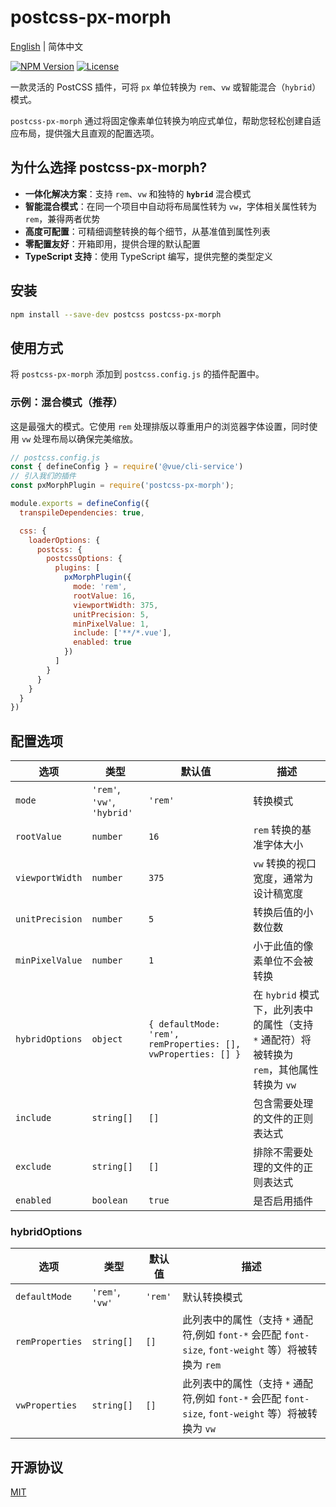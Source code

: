 # postcss-px-morph

[English](./README.md) | 简体中文

[![NPM Version](https://img.shields.io/npm/v/postcss-px-morph.svg)](https://www.npmjs.com/package/postcss-px-morph)
[![License](https://img.shields.io/npm/l/postcss-px-morph.svg)](https://github.com/fragrans-maotou/postcss-px-morph/blob/main/LICENSE)

一款灵活的 PostCSS 插件，可将 `px` 单位转换为 `rem`、`vw` 或智能混合（`hybrid`）模式。

`postcss-px-morph` 通过将固定像素单位转换为响应式单位，帮助您轻松创建自适应布局，提供强大且直观的配置选项。

## 为什么选择 postcss-px-morph?

* **一体化解决方案**：支持 `rem`、`vw` 和独特的 **`hybrid`** 混合模式
* **智能混合模式**：在同一个项目中自动将布局属性转为 `vw`，字体相关属性转为 `rem`，兼得两者优势
* **高度可配置**：可精细调整转换的每个细节，从基准值到属性列表
* **零配置友好**：开箱即用，提供合理的默认配置
* **TypeScript 支持**：使用 TypeScript 编写，提供完整的类型定义

## 安装

```bash
npm install --save-dev postcss postcss-px-morph
```

## 使用方式

将 `postcss-px-morph` 添加到 `postcss.config.js` 的插件配置中。

### 示例：混合模式（推荐）

这是最强大的模式。它使用 `rem` 处理排版以尊重用户的浏览器字体设置，同时使用 `vw` 处理布局以确保完美缩放。

```javascript
// postcss.config.js
const { defineConfig } = require('@vue/cli-service')
// 引入我们的插件
const pxMorphPlugin = require('postcss-px-morph');

module.exports = defineConfig({
  transpileDependencies: true,

  css: {
    loaderOptions: {
      postcss: {
        postcssOptions: {
          plugins: [
            pxMorphPlugin({
              mode: 'rem',
              rootValue: 16,
              viewportWidth: 375,
              unitPrecision: 5,
              minPixelValue: 1,
              include: ['**/*.vue'],
              enabled: true
            })
          ]
        }
      }
    }
  }
})

```

## 配置选项

| 选项              | 类型                       | 默认值                                             | 描述                                                                                                                             |
| ----------------- | -------------------------- | -------------------------------------------------- | -------------------------------------------------------------------------------------------------------------------------------- |
| `mode`            | `'rem'`, `'vw'`, `'hybrid'` | `'rem'`                                            | 转换模式                                                                                                                         |
| `rootValue`       | `number`                   | `16`                                               | `rem` 转换的基准字体大小                                                                                                         |
| `viewportWidth`   | `number`                   | `375`                                              | `vw` 转换的视口宽度，通常为设计稿宽度                                                                                            |
| `unitPrecision`   | `number`                   | `5`                                                | 转换后值的小数位数                                                                                                               |
| `minPixelValue`   | `number`                   | `1`                                                | 小于此值的像素单位不会被转换                                                                                                     |
| `hybridOptions`   | `object`                   | `{ defaultMode: 'rem', remProperties: [], vwProperties: [] }` | 在 `hybrid` 模式下，此列表中的属性（支持 `*` 通配符）将被转换为 `rem`，其他属性转换为 `vw`                                           |
| `include`         | `string[]`                 | `[]`                                               | 包含需要处理的文件的正则表达式                                                                                                   |
| `exclude`         | `string[]`                 | `[]`                                               | 排除不需要处理的文件的正则表达式                                                                                                 |
| `enabled`         | `boolean`                  | `true`                                             | 是否启用插件                                                                                                                     |

### hybridOptions

| 选项               | 类型             | 默认值    | 描述                                                                         |
| ------------------ | ---------------- | --------- | ---------------------------------------------------------------------------- |
| `defaultMode`      | `'rem'`, `'vw'`  | `'rem'`   | 默认转换模式                                                                 |
| `remProperties`    | `string[]`       | `[]`      | 此列表中的属性（支持 `*` 通配符,例如 `font-*` 会匹配 `font-size`, `font-weight` 等）将被转换为 `rem`                              |
| `vwProperties`     | `string[]`       | `[]`      | 此列表中的属性（支持 `*` 通配符,例如 `font-*` 会匹配 `font-size`, `font-weight` 等）将被转换为 `vw`                               |

## 开源协议

[MIT](./LICENSE)